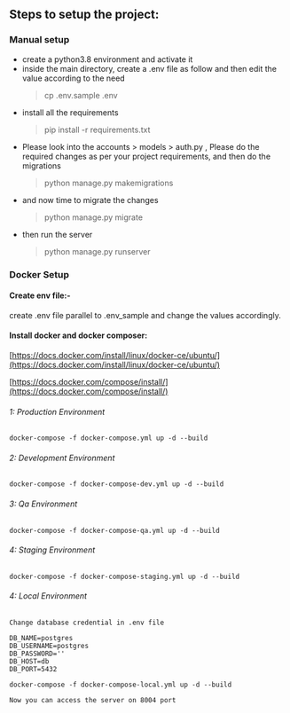 ## Steps to setup the project:

### Manual setup

* create a python3.8 environment and activate it
* inside the main directory, create a .env file as follow and then edit the value according to the need
    > cp .env.sample .env
* install all the requirements 
    > pip install -r requirements.txt
* Please look into the accounts > models > auth.py , Please do the required changes as per 
  your project requirements, and then do the migrations
    > python manage.py makemigrations
* and now time to migrate the changes
    > python manage.py migrate
* then run the server
    > python manage.py runserver

### Docker Setup

#### Create env file:-  
 create .env file parallel to .env_sample and change the values accordingly.

#### Install docker and docker composer:
[https://docs.docker.com/install/linux/docker-ce/ubuntu/](https://docs.docker.com/install/linux/docker-ce/ubuntu/)

[https://docs.docker.com/compose/install/](https://docs.docker.com/compose/install/)
###### 1: Production Environment 
	docker-compose -f docker-compose.yml up -d --build
###### 2: Development Environment
	docker-compose -f docker-compose-dev.yml up -d --build
###### 3: Qa Environment
	docker-compose -f docker-compose-qa.yml up -d --build
###### 4: Staging Environment
	docker-compose -f docker-compose-staging.yml up -d --build
###### 4: Local Environment
	Change database credential in .env file
	
	DB_NAME=postgres  
	DB_USERNAME=postgres  
	DB_PASSWORD=''  
	DB_HOST=db  
	DB_PORT=5432 
	
	docker-compose -f docker-compose-local.yml up -d --build
	
	Now you can access the server on 8004 port 